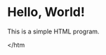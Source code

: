 <!DOCTYPE html>

<html>

<head>

 <title>My First HTML Page</title>

</head>

<body>

 <h1>Hello, World!</h1>

 <p>This is a simple HTML program.</p>

</body>

</htm
